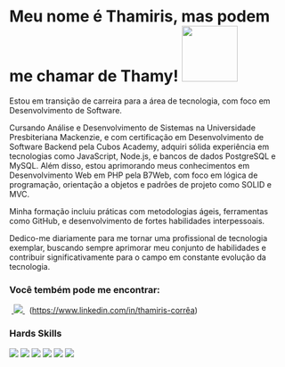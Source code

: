 # Meu nome é Thamiris, mas podem me chamar de Thamy! <img src="https://github.com/ThamyCorrea/ThamyCorrea/assets/113396298/a39f1268-0604-42f8-ba6e-aac79b151d52" width=100 height=100>
Estou em transição de carreira para a área de tecnologia, com foco em Desenvolvimento de Software.
 
Cursando Análise e Desenvolvimento de Sistemas na Universidade Presbiteriana Mackenzie, e com certificação em Desenvolvimento de Software Backend pela Cubos Academy, adquiri sólida experiência em tecnologias como JavaScript, Node.js, e bancos de dados PostgreSQL e MySQL. Além disso, estou aprimorando meus conhecimentos em Desenvolvimento Web em PHP pela B7Web, com foco em lógica de programação, orientação a objetos e padrões de projeto como SOLID e MVC. 

Minha formação incluiu práticas com metodologias ágeis, ferramentas como GitHub, e desenvolvimento de fortes habilidades interpessoais.

Dedico-me diariamente para me tornar uma profissional de tecnologia exemplar, buscando sempre aprimorar meu conjunto de habilidades e contribuir significativamente para o campo em constante evolução da tecnologia. 

### Você tembém pode me encontrar:

&nbsp;<a href="https://www.linkedin.com/in/thamiris-corrêa">
  <img src="https://img.shields.io/badge/linkedin-%230077B5.svg?style=for-the-badge&logo=linkedin&logoColor=white">
</a>&nbsp; (https://www.linkedin.com/in/thamiris-corrêa)

### Hards Skills

<img src="https://img.shields.io/badge/JavaScript-323330?style=for-the-badge&logo=javascript&logoColor=F7DF1E"> <img src="https://img.shields.io/badge/GIT-E44C30?style=for-the-badge&logo=git&logoColor=white">
<img src="https://img.shields.io/badge/powershell-5391FE?style=for-the-badge&logo=powershell&logoColor=white">
<img src="https://img.shields.io/badge/Node%20js-339933?style=for-the-badge&logo=nodedotjs&logoColor=white">
<img src="https://img.shields.io/badge/Insomnia-5849be?style=for-the-badge&logo=Insomnia&logoColor=white">
<img src="https://img.shields.io/badge/npm-CB3837?style=for-the-badge&logo=npm&logoColor=white<img src=">





